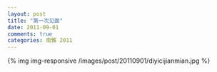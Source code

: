 ```yaml
---
layout: post
title: "第一次见面"
date: 2011-09-01
comments: true
categories: 南雅 2011
---
```


{% img img-responsive /images/post/20110901/diyicijianmian.jpg %}